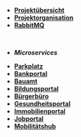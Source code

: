 * [**Projektübersicht**](_einleitung/projektuebersicht)
* [**Projektorganisation**](_einleitung/projektorganisation)
* [**RabbitMQ**](_einleitung/rabbitMQ)

<br>

- ***Microservices***


* [**Parkplatz**](parkplatz/index)
* [**Bankportal**](bankportal/index)
* [**Bauamt**](bauamt/index)
* [**Bildungsportal**](bildungsportal/index)
* [**Bürgerbüro**](buergerbuero/index)
* [**Gesundheitsportal**](gesundheitsportal/index)
* [**Immobilienportal**](immobilienportal/index)
* [**Jobportal**](jobportal/index)
* [**Mobilitätshub**](mobilitätshub/index)

